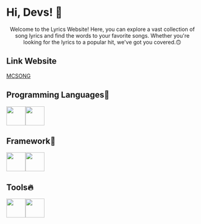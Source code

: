 # Hi, Devs! 👋

<div align="center">Welcome to the Lyrics Website! Here, you can explore a vast collection of song lyrics and find the words to your favorite songs. Whether you're looking for the lyrics to a popular hit, we've got you covered.🙃</div>

## Link Website

[MCSONG](https://mcsong.vercel.app)

## Programming Languages🚀

<img src="https://cdn-icons-png.flaticon.com/512/732/732190.png" width="50"/><img src="https://cdn-icons-png.flaticon.com/512/5968/5968292.png" width="50"/>

## Framework🎈

<img src="https://static-00.iconduck.com/assets.00/next-js-icon-512x512-zuauazrk.png" width="50"/><img src="https://upload.wikimedia.org/wikipedia/commons/thumb/d/d5/Tailwind_CSS_Logo.svg/2048px-Tailwind_CSS_Logo.svg.png" width="50"/>

## Tools🔥

<img src="https://cdn-icons-png.flaticon.com/512/25/25231.png" width="50"/><img src="https://upload.wikimedia.org/wikipedia/commons/thumb/2/2d/Visual_Studio_Code_1.18_icon.svg/2056px-Visual_Studio_Code_1.18_icon.svg.png" width="50"/>
